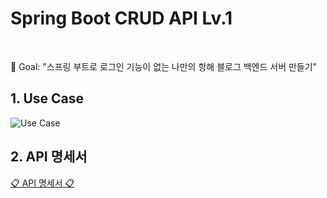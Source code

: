 # Spring Boot CRUD API Lv.1
<br>

🏁 Goal:  "스프링 부트로 로그인 기능이 없는 나만의 항해 블로그 백엔드 서버 만들기"
## 1. Use Case
![Use Case](https://user-images.githubusercontent.com/99319021/221593567-37fc82e3-16cf-4f3c-9079-ef960fec0b5a.png)
## 2. API 명세서
[📋 API 명세서 📋](https://fanatical-ornament-28d.notion.site/API-18f26201685e4b03ba8081247a4ff41d)
